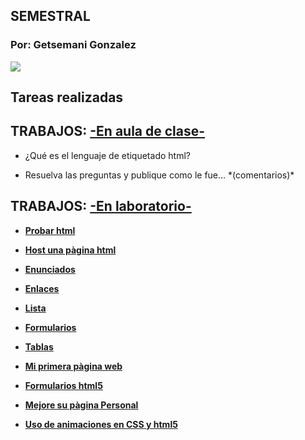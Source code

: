 <h2>SEMESTRAL</h2>

<p/>

<h3>Por: Getsemani Gonzalez</h3>

<p/>

 <p><img src="https://scontent.fpac1-1.fna.fbcdn.net/v/t1.0-9/p720x720/75317345_1013081332373661_3512196591337340928_o.jpg?_nc_cat=108&_nc_oc=AQmH5USIgts8bGxpcqYxP4iqOSKiseQYd46KdPJtx-dXEuvEVTOJ4i9xvdwxxP0GxlI&_nc_ht=scontent.fpac1-1.fna&oh=2079724765843dd7c26c4af6120d3ae6&oe=5E880DF2">  
  
 <h2>Tareas realizadas</h2>

<p/>

<h2>TRABAJOS: <u>-En aula de clase-</u></h2>

<p/>


<ul><li>¿Qué es el lenguaje de etiquetado html?</li></ul>

<p/>

<ul><li>Resuelva las preguntas y publique como le fue... *(comentarios)*</li></ul>
<p/>


<h2>TRABAJOS: <u>-En laboratorio-</u></h2>
<p/>
<ul><li><strong><a href="https://www.w3schools.com/code/tryit.asp?filename=G8G4420TMRC2">Probar html</a></li></ul>
<ul><li><strong><a href="https://getsemani-gonzalez.github.io/About-Getsy/">Host una pàgina html</a></li></ul>
<ul><li><strong><a href="https://www.w3schools.com/code/tryit.asp?filename=G8A76VU5A5XO">Enunciados</a></li></ul>
<ul><li><strong><a href="https://www.w3schools.com/code/tryit.asp?filename=G8G3DWMU6DNM">Enlaces</a></li></ul>
<ul><li><strong><a href="https://www.w3schools.com/code/tryit.asp?filename=G8GBOTEWV05S">Lista</a></li></ul>
<ul><li><strong><a href="https://www.w3schools.com/code/tryit.asp?filename=G8IAILCXHVEU">Formularios</a></li></ul>
<ul><li><strong><a href="https://www.w3schools.com/code/tryit.asp?filename=G8PCSGJNCR1G">Tablas</a></li></ul>
<ul><li><strong><a href="https://getsemani-gonzalez.github.io/About-Getsy/">Mi primera pàgina web</a></li></ul>
<ul><li><strong><a href="https://getsemani-gonzalez.github.io/Formulario-de-datos/">Formularios html5</a></li></ul>
<ul><li><strong><a href="https://getsemani-gonzalez.github.io/Geo-Locations/">Mejore su pàgina Personal</a></li></ul>
<ul><li><strong><a href="https://getsemani-gonzalez.github.io/Getsemani-GGC/">Uso de animaciones en CSS y html5</a></li></ul>
 
